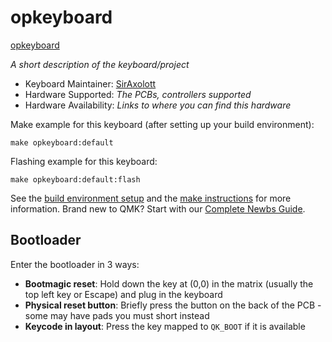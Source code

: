 # opkeyboard

[opkeyboard](https://imgur.com/a/XxZs3jf)

*A short description of the keyboard/project*

* Keyboard Maintainer: [SirAxolott](https://github.com/SirAxolott)
* Hardware Supported: *The PCBs, controllers supported*
* Hardware Availability: *Links to where you can find this hardware*

Make example for this keyboard (after setting up your build environment):

    make opkeyboard:default

Flashing example for this keyboard:

    make opkeyboard:default:flash

See the [build environment setup](https://docs.qmk.fm/#/getting_started_build_tools) and the [make instructions](https://docs.qmk.fm/#/getting_started_make_guide) for more information. Brand new to QMK? Start with our [Complete Newbs Guide](https://docs.qmk.fm/#/newbs).

## Bootloader

Enter the bootloader in 3 ways:

* **Bootmagic reset**: Hold down the key at (0,0) in the matrix (usually the top left key or Escape) and plug in the keyboard
* **Physical reset button**: Briefly press the button on the back of the PCB - some may have pads you must short instead
* **Keycode in layout**: Press the key mapped to `QK_BOOT` if it is available
